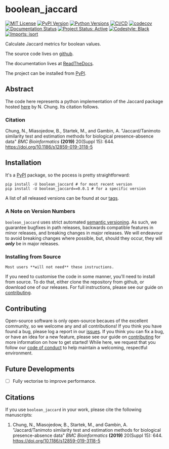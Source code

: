 # boolean_jaccard

[![MIT License](https://img.shields.io/badge/License-MIT-blue.svg)](https://opensource.org/licenses/MIT)
[![PyPI Version](https://img.shields.io/pypi/v/boolean_jaccard)](https://pypi.org/project/boolean_jaccard/)
[![Python Versions](https://shields.io/pypi/pyversions/boolean_jaccard)](https://shields.io/pypi/pyversions/boolean_jaccard)
[![CI/CD](https://github.com/IMS-Bio2Core-Facility/boolean_jaccard/actions/workflows/cicd.yaml/badge.svg)](https://github.com/IMS-Bio2Core-Facility/boolean_jaccard/actions/workflows/cicd.yaml)
[![codecov](https://codecov.io/gh/IMS-Bio2Core-Facility/boolean_jaccard/branch/main/graph/badge.svg?token=2TGYX69U3N)](https://codecov.io/gh/IMS-Bio2Core-Facility/boolean_jaccard)
[![Documentation Status](https://readthedocs.org/projects/boolean_jaccard/badge/?version=latest)](https://boolean_jaccard.readthedocs.io/en/latest/?badge=latest)
[![Project Status: Active](https://www.repostatus.org/badges/latest/active.svg)](https://www.repostatus.org/#active)
[![Codestyle: Black](https://img.shields.io/badge/code%20style-black-000000.svg)](https://github.com/psf/black)
[![Imports: isort](https://img.shields.io/badge/%20imports-isort-%231674b1?style=flat&labelColor=ef8336)](https://pycqa.github.io/isort/)

Calculate Jaccard metrics for boolean values.

The source code lives on [github][github].

The documentation lives at [ReadTheDocs][readthedocs].

The project can be installed from [PyPI][pip].

## Abstract

The code here represents a python implementation of the Jaccard package hosted
[here][jaccard] by N. Chung. Its citation follows.

### Citation

Chung, N., Miasojedow, B., Startek, M., and Gambin, A. "Jaccard/Tanimoto similarity test and estimation methods for biological presence-absence data" _BMC Bioinformatics_ **(2019)** 20(Suppl 15): 644. https://doi.org/10.1186/s12859-019-3118-5

## Installation

It's a [PyPI][pip] package,
so the pocess is pretty straightforward:

```shell
pip install -U boolean_jaccard # for most recent version
pip install -U boolean_jaccard==0.0.1 # for a specific version
```

A list of all released versions can be found at our [tags][tags].

### A Note on Version Numbers

`boolean_jaccard` uses strict automated [semantic versioning][semver].
As such,
we guarantee bugfixes in path releases,
backwards compatible features in minor releases,
and breaking changes in major releases.
We will endeavour to avoid breaking changes where possible,
but,
should they occur,
they will _**only**_ be in major releases.

### Installing from Source

```{important}
Most users **will not need** these instructions.
```

If you need to customise the code in some manner,
you'll need to install from source.
To do that,
either clone the repository from github,
or download one of our releases.
For full instructions,
please see our guide on [contributing](./contributing.md).


## Contributing

Open-source software is only open-source becaues of the excellent community,
so we welcome any and all contributions!
If you think you have found a bug,
please log a report in our [issues][issues].
If you think you can fix a bug,
or have an idea for a new feature,
please see our guide on [contributing](./contributing.md)
for more information on how to get started!
While here,
we request that you follow our [code of conduct](./coc.md)
to help maintain a welcoming,
respectful environment.

## Future Developments

- [ ] Fully vectorise to improve performance.

## Citations

If you use `boolean_jaccard` in your work,
please cite the following manuscripts:

1. Chung, N., Miasojedow, B., Startek, M., and Gambin, A. "Jaccard/Tanimoto similarity test and estimation methods for biological presence-absence data" _BMC Bioinformatics_ **(2019)** 20(Suppl 15): 644. https://doi.org/10.1186/s12859-019-3118-5

[github]: https://github.com/IMS-Bio2Core-Facility/boolean_jaccard "Source Code"
[readthedocs]: http://boolean_jaccard.readthedocs.io/ "Documentation"
[pip]: https://pypi.org/project/boolean_jaccard/ "PyPI Package"
[jaccard]: https://github.com/ncchung/Jaccard
[semver]: https://semver.org "Semantic Versioning"
[tags]: https://github.com/IMS-Bio2Core-Facility/boolean_jaccard/releases "Releases"
[issues]: https://github.com/IMS-Bio2Core-Facility/boolean_jaccard/issues "Issues"
